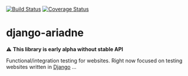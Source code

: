 [![Build Status](https://travis-ci.org/tricoder42/python-ariadne.svg)](https://travis-ci.org/tricoder42/python-ariadne)
[![Coverage Status](https://coveralls.io/repos/tricoder42/python-ariadne/badge.svg)](https://coveralls.io/r/tricoder42/python-ariadne)

django-ariadne
==============

:warning: **This library is early alpha without stable API**

Functional/integration testing for websites. Right now focused on testing
websites written in [Django](https://www.djangoproject.com) ...
